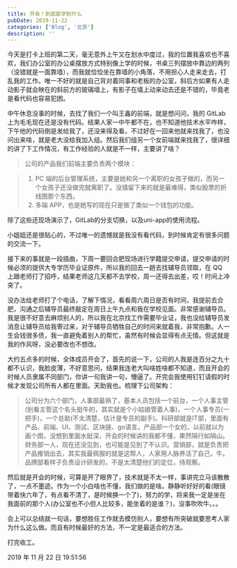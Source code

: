 ```yaml
---
title: 开会！到底能学到什么
pubDate: 2019-11-22
categories: ['Blog', '北京']
description: ''
---
```


今天是打卡上班的第二天，毫无意外上午又在划水中度过，我的位置我喜欢也不喜欢，我们办公室的办公桌摆放方式特别像上学的时候，书桌三列摆放中靠边的两列（没错就是一面靠墙），而我就恰恰坐在靠墙的小角落，不用担心人走来走去，打乱我的工作。唯一不好的就是自己背对着同事和老板的办公室，斜后方如果有人走动影子就会映在的斜前方的玻璃墙上，有影子在墙上动来动去还是不错的，毕竟老是看代码也容易犯困。

中午休息没事的时候，去找了我们一个叫王鑫的前端，就是想问问，我的 GitLab 上为毛毛现在还是没有代码。结果人家一中午都不在，也不知道他技术水平咋样，下午他的代码倒是发给我了，还没来得及看，不过好在一回来他就来找我了，也没问出来啥，就是老大没给我加入组。然后我们组另一个女前端就来找我了，很详细的讲了下工作情况，有工作经验的人就是不一样，主要讲了啥？

> 公司的产品我们前端主要负责两个模块：

> 1. PC 端的后台管理系统，主要是她和另一个离职的女孩子做的，而另一个女孩子还没做完就离职了。没错留下来的就是最难得，类似股票的折线图那个东西。
> 2. 多端 APP，也是她写的现在只是做了类似一个钱包的功能。

除了这些还现场演示了，GitLab的分支切换，以及uni-app的使用流程。

小姐姐还是很贴心的，不过唯一的遗憾就是我没有看代码，到时候肯定有很多问题的交流一下。

接下来的事就是一段插曲，下周一要回合肥现场进行学籍提交申请，提交申请的时候必须的提供大专学历毕业证原件，所以我的回去一趟去找辅导员领取，在 QQ 上跟老师打了招呼，结果老师这几天都不去学校，周一还得去出差，哎！时间上冲突了。

没办法给老师打了个电话，了解下情况，看看周六周日是否有时间，我提前去合肥，沟通之后辅导员最终敲定在周日上午九点和我在学校见面。非常感谢辅导员。我是很不好意去麻烦别人的，所以我在北京找工作需要毕业证，我也没给辅导员发消息让辅导员给我寄过来，对于辅导员牺牲自己的时间来就着我，非常抱歉。人一生会钱很多债，我一直避免着别人的帮忙，虽然有时候会显得有点无情。但这就是我的作风呀，没必要改也不想改。

大约五点多的时候，全体成员开会了，首先的说一下，公司的人我是连百分之九十都不认识，我脸皮薄，不好意思问，结果我连老大叫啥姓啥都不知道，而且开会的时候人员隶属不同部门，你讲一句我讲一句，懵逼了。开完会我使用钉钉请假的时候才发现公司所有人都在里面。天助我也。梳理下公司架构：

> 公司分为六个部门，人事部最熟了，基本人员包括一个前台，一个人事主管(别看主管这个名头挺牛的，其实就是个小姑娘管着人事)，一个人事专员(一把手)，一个总助(不太清楚，估计是专员的副手)。科研部就是IT部，里面有产品、前端、UI、测试、区块链、go语言。产品部一个女的，以前就以为画个图，没想到里面水挺深，开会的时候讲的我都不懂，果然隔行如隔山。财务部一人，现在还没见到，也可能是见到了不认识。营销部，就是负责把产品推销出去，其实我最佩服的就是这帮人，人家用人脉养活了自己，牛。品牌部看样子负责设计研发的，不是太清楚他们的定位，待观察。

然后就是开会的时候，可算是开了眼界了，技术就是不太一样，事讲完立马该散散了，一点不墨迹。作为一个小白啥也不懂，我们做的是啥。静静听好好的看(眼镜带着快六年了，有点看不清了，是时候换一个了)，努力的学，将来我一定是坐在我面前的那个人(办公室也不小但人比较多，能坐着的是谁？)，没事吹吹牛。。。

会上可以总结就一句话，要想胜任工作就去模仿别人，要想有所突破就要思考人家为什么这么做。而且有时候最好的方法，不一定是最适合的方法。

打完收工。

2019 年 11 月 22 日 19:51:56
